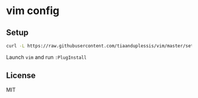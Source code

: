 # vim config

## Setup

```sh
curl -L https://raw.githubusercontent.com/tiaanduplessis/vim/master/setup.sh | bash
```

Launch `vim` and run `:PlugInstall`

## License

MIT
